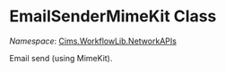 # EmailSenderMimeKit Class 

*Namespace*: [Cims.WorkflowLib.NetworkAPIs](Cims.WorkflowLib.NetworkAPIs.md)

Email send (using MimeKit).
